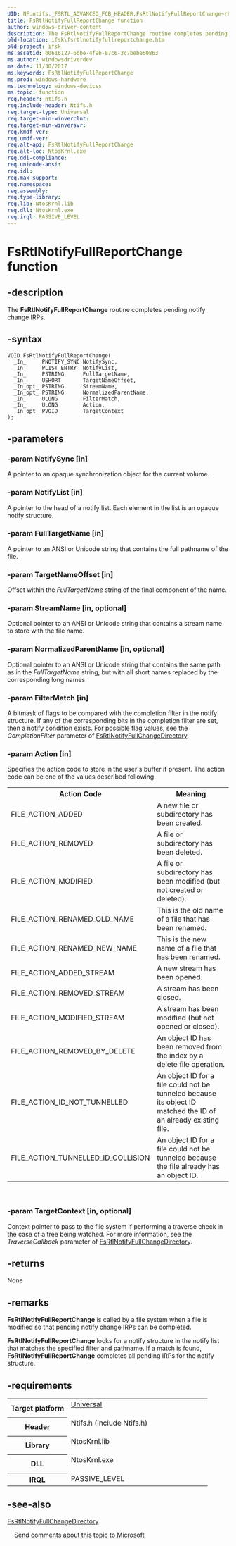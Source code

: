 ```yaml
---
UID: NF.ntifs._FSRTL_ADVANCED_FCB_HEADER.FsRtlNotifyFullReportChange~r8
title: FsRtlNotifyFullReportChange function
author: windows-driver-content
description: The FsRtlNotifyFullReportChange routine completes pending notify change IRPs.
old-location: ifsk\fsrtlnotifyfullreportchange.htm
old-project: ifsk
ms.assetid: b0616127-6bbe-4f9b-87c6-3c7bebe60863
ms.author: windowsdriverdev
ms.date: 11/30/2017
ms.keywords: FsRtlNotifyFullReportChange
ms.prod: windows-hardware
ms.technology: windows-devices
ms.topic: function
req.header: ntifs.h
req.include-header: Ntifs.h
req.target-type: Universal
req.target-min-winverclnt: 
req.target-min-winversvr: 
req.kmdf-ver: 
req.umdf-ver: 
req.alt-api: FsRtlNotifyFullReportChange
req.alt-loc: NtosKrnl.exe
req.ddi-compliance: 
req.unicode-ansi: 
req.idl: 
req.max-support: 
req.namespace: 
req.assembly: 
req.type-library: 
req.lib: NtosKrnl.lib
req.dll: NtosKrnl.exe
req.irql: PASSIVE_LEVEL
---
```


# FsRtlNotifyFullReportChange function



## -description
The <b>FsRtlNotifyFullReportChange</b> routine completes pending notify change IRPs. 


## -syntax

````
VOID FsRtlNotifyFullReportChange(
  _In_     PNOTIFY_SYNC NotifySync,
  _In_     PLIST_ENTRY  NotifyList,
  _In_     PSTRING      FullTargetName,
  _In_     USHORT       TargetNameOffset,
  _In_opt_ PSTRING      StreamName,
  _In_opt_ PSTRING      NormalizedParentName,
  _In_     ULONG        FilterMatch,
  _In_     ULONG        Action,
  _In_opt_ PVOID        TargetContext
);
````


## -parameters

### -param NotifySync [in]

A pointer to an opaque synchronization object for the current volume.

### -param NotifyList [in]

A pointer to the head of a notify list. Each element in the list is an opaque notify structure.

### -param FullTargetName [in]

A pointer to an ANSI or Unicode string that contains the full pathname of the file.

### -param TargetNameOffset [in]

Offset within the <i>FullTargetName</i> string of the final component of the name.

### -param StreamName [in, optional]

Optional pointer to an ANSI or Unicode string that contains a stream name to store with the file name.

### -param NormalizedParentName [in, optional]

Optional pointer to an ANSI or Unicode string that contains the same path as in the <i>FullTargetName</i> string, but with all short names replaced by the corresponding long names.

### -param FilterMatch [in]

A bitmask of flags to be compared with the completion filter in the notify structure. If any of the corresponding bits in the completion filter are set, then a notify condition exists. For possible flag values, see the <i>CompletionFilter</i> parameter of <a href="ifsk.fsrtlnotifyfullchangedirectory">FsRtlNotifyFullChangeDirectory</a>.

### -param Action [in]

Specifies the action code to store in the user's buffer if present. The action code can be one of the values described following.
<table>
<tr>
<th>Action Code</th>
<th>Meaning</th>
</tr>
<tr>
<td>
FILE_ACTION_ADDED
</td>
<td>
A new file or subdirectory has been created.
</td>
</tr>
<tr>
<td>
FILE_ACTION_REMOVED
</td>
<td>
A file or subdirectory has been deleted.
</td>
</tr>
<tr>
<td>
FILE_ACTION_MODIFIED
</td>
<td>
A file or subdirectory has been modified (but not created or deleted).
</td>
</tr>
<tr>
<td>
FILE_ACTION_RENAMED_OLD_NAME
</td>
<td>
This is the old name of a file that has been renamed.
</td>
</tr>
<tr>
<td>
FILE_ACTION_RENAMED_NEW_NAME
</td>
<td>
This is the new name of a file that has been renamed.
</td>
</tr>
<tr>
<td>
FILE_ACTION_ADDED_STREAM
</td>
<td>
A new stream has been opened.
</td>
</tr>
<tr>
<td>
FILE_ACTION_REMOVED_STREAM
</td>
<td>
A stream has been closed.
</td>
</tr>
<tr>
<td>
FILE_ACTION_MODIFIED_STREAM
</td>
<td>
A stream has been modified (but not opened or closed).
</td>
</tr>
<tr>
<td>
FILE_ACTION_REMOVED_BY_DELETE
</td>
<td>
An object ID has been removed from the index by a delete file operation.
</td>
</tr>
<tr>
<td>
FILE_ACTION_ID_NOT_TUNNELLED
</td>
<td>
An object ID for a file could not be tunneled because its object ID matched the ID of an already existing file.
</td>
</tr>
<tr>
<td>
FILE_ACTION_TUNNELLED_ID_COLLISION
</td>
<td>
An object ID for a file could not be tunneled because the file already has an object ID.
</td>
</tr>
</table>
 

### -param TargetContext [in, optional]

Context pointer to pass to the file system if performing a traverse check in the case of a tree being watched. For more information, see the <i>TraverseCallback</i> parameter of <a href="ifsk.fsrtlnotifyfullchangedirectory">FsRtlNotifyFullChangeDirectory</a>.

## -returns
None

## -remarks
<b>FsRtlNotifyFullReportChange</b> is called by a file system when a file is modified so that pending notify change IRPs can be completed. 

<b>FsRtlNotifyFullReportChange</b> looks for a notify structure in the notify list that matches the specified filter and pathname. If a match is found, <b>FsRtlNotifyFullReportChange</b> completes all pending IRPs for the notify structure. 

## -requirements
<table>
<tr>
<th width="30%">
Target platform
</th>
<td width="70%">
<dl>
<dt><a href="http://go.microsoft.com/fwlink/p/?linkid=531356" target="_blank">Universal</a></dt>
</dl>
</td>
</tr>
<tr>
<th width="30%">
Header
</th>
<td width="70%">
<dl>
<dt>Ntifs.h (include Ntifs.h)</dt>
</dl>
</td>
</tr>
<tr>
<th width="30%">
Library
</th>
<td width="70%">
<dl>
<dt>NtosKrnl.lib</dt>
</dl>
</td>
</tr>
<tr>
<th width="30%">
DLL
</th>
<td width="70%">
<dl>
<dt>NtosKrnl.exe</dt>
</dl>
</td>
</tr>
<tr>
<th width="30%">
IRQL
</th>
<td width="70%">
PASSIVE_LEVEL
</td>
</tr>
</table>

## -see-also
<dl>
<dt>
<a href="ifsk.fsrtlnotifyfullchangedirectory">FsRtlNotifyFullChangeDirectory</a>
</dt>
</dl>
 
 
<a href="mailto:wsddocfb@microsoft.com?subject=Documentation%20feedback [ifsk\ifsk]:%20FsRtlNotifyFullReportChange routine%20 RELEASE:%20(11/30/2017)&amp;body=%0A%0APRIVACY STATEMENT%0A%0AWe use your feedback to improve the documentation. We don't use your email address for any other purpose, and we'll remove your email address from our system after the issue that you're reporting is fixed. While we're working to fix this issue, we might send you an email message to ask for more info. Later, we might also send you an email message to let you know that we've addressed your feedback.%0A%0AFor more info about Microsoft's privacy policy, see http://privacy.microsoft.com/en-us/default.aspx." title="Send comments about this topic to Microsoft">Send comments about this topic to Microsoft</a>
